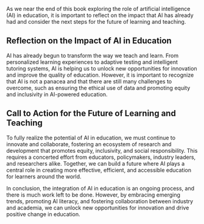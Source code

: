 
As we near the end of this book exploring the role of artificial intelligence (AI) in education, it is important to reflect on the impact that AI has already had and consider the next steps for the future of learning and teaching.

Reflection on the Impact of AI in Education
-------------------------------------------

AI has already begun to transform the way we teach and learn. From personalized learning experiences to adaptive testing and intelligent tutoring systems, AI is helping us to unlock new opportunities for innovation and improve the quality of education. However, it is important to recognize that AI is not a panacea and that there are still many challenges to overcome, such as ensuring the ethical use of data and promoting equity and inclusivity in AI-powered education.

Call to Action for the Future of Learning and Teaching
------------------------------------------------------

To fully realize the potential of AI in education, we must continue to innovate and collaborate, fostering an ecosystem of research and development that promotes equity, inclusivity, and social responsibility. This requires a concerted effort from educators, policymakers, industry leaders, and researchers alike. Together, we can build a future where AI plays a central role in creating more effective, efficient, and accessible education for learners around the world.

In conclusion, the integration of AI in education is an ongoing process, and there is much work left to be done. However, by embracing emerging trends, promoting AI literacy, and fostering collaboration between industry and academia, we can unlock new opportunities for innovation and drive positive change in education.